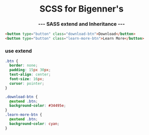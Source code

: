 <p align="center">
  <h1 align="center">SCSS for Bigenner's</h1>
  <h3 align="center">--- SASS extend and Inheritance ---</h3>

```html
<button type="button" class="download-btn">Download</button>
<button type="button" class="learn-more-btn">Learn More</button>
```

### use extend

```scss
.btn {
  border: none;
  padding: 15px 30px;
  text-align: center;
  font-size: 16px;
  cursor: pointer;
}

.download-btn {
  @extend .btn;
  background-color: #34495e;
}
.learn-more-btn {
  @extend .btn;
  background-color: cyan;
}
```
